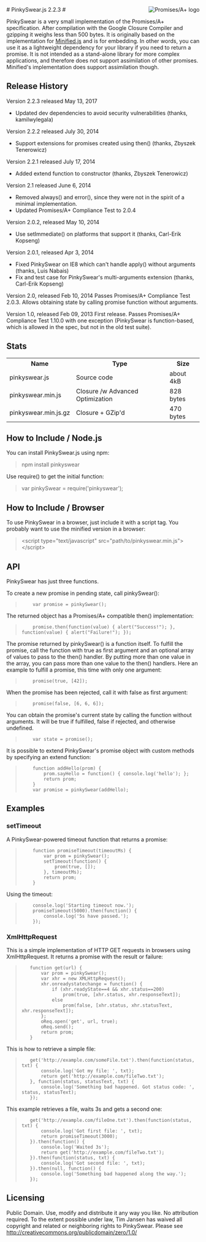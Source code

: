<a href="http://promisesaplus.com/">
    <img src="http://promisesaplus.com/assets/logo-small.png" alt="Promises/A+ logo"
         title="Promises/A+ 1.1 compliant" align="right" />
</a>
# PinkySwear.js 2.2.3 #

PinkySwear is a very small implementation of the Promises/A+ specification. After compilation with the
Google Closure Compiler and gzipping it weighs less than 500 bytes. It is originally based on the implementation for 
<a href="http://minifiedjs.com">Minified.js</a> and is for embedding. In other words, you can use it as a
lightweight dependency for your library if you need to return a promise. It is not intended as a stand-alone
library for more complex applications, and therefore does not support assimilation of other promises.
Minified's implementation does support assimilation though.
 
## Release History ##

Version 2.2.3 released May 13, 2017
- Updated dev dependencies to avoid security vulnerabilities (thanks, kamilwylegala)

Version 2.2.2 released July 30, 2014
- Support extensions for promises created using then() (thanks, Zbyszek Tenerowicz)

Version 2.2.1 released July 17, 2014
- Added extend function to constructor (thanks, Zbyszek Tenerowicz)

Version 2.1 released June 6, 2014
- Removed always() and error(), since they were not in the spirit of a minimal implementation.
- Updated Promises/A+ Compliance Test to 2.0.4

Version 2.0.2, released May 10, 2014
- Use setImmediate() on platforms that support it (thanks, Carl-Erik Kopseng)

Version 2.0.1, released Apr 3, 2014
- Fixed PinkySwear on IE8 which can't handle apply() without arguments (thanks, Luis Nabais)
- Fix and test case for PinkySwear's multi-arguments extension (thanks, Carl-Erik Kopseng)

Version 2.0, released Feb 10, 2014
Passes Promises/A+ Compliance Test 2.0.3. Allows obtaining state by calling promise function without arguments.

Version 1.0, released Feb 09, 2013
First release. Passes Promises/A+ Compliance Test 1.10.0 with one exception (PinkySwear is function-based, which is
allowed in the spec, but not in the old test suite).
 
 
## Stats ##

<table>
<tr><th>Name</th><th>Type</th><th>Size</th></tr>
<tr><td>pinkyswear.js</td><td>Source code</td><td>about 4kB</td></tr>
<tr><td>pinkyswear.min.js</td><td>Closure /w Advanced Optimization</td><td>828 bytes</td></tr>
<tr><td>pinkyswear.min.js.gz</td><td>Closure + GZip'd</td><td>470 bytes</td></tr>
</table>

## How to Include / Node.js ##

You can install PinkySwear.js using npm:
> npm install pinkyswear

Use require() to get the initial function:
> var pinkySwear = require('pinkyswear');


## How to Include / Browser ##

To use PinkySwear in a browser, just include it with a script tag. You probably want to use the minified version in a browser:
> &lt;script type="text/javascript" src="path/to/pinkyswear.min.js">&lt;/script>

 
## API ##
 
PinkySwear has just three functions.

To create a new promise in pending state, call pinkySwear():
>         var promise = pinkySwear();
 
The returned object has a Promises/A+ compatible then() implementation:
>         promise.then(function(value) { alert("Success!"); }, function(value) { alert("Failure!"); });
 
The promise returned by pinkySwear() is a function itself. To fulfill the promise, call the function with true as first argument and
an optional array of values to pass to the then() handler. By putting more than one value in the array, you can pass more than one
value to the then() handlers. Here an example to fulfill a promise, this time with only one argument: 
>         promise(true, [42]);
 
When the promise has been rejected, call it with false as first argument:
>         promise(false, [6, 6, 6]);

You can obtain the promise's current state by calling the function without arguments. It will be true if fulfilled,
false if rejected, and otherwise undefined.
>		  var state = promise();

It is possible to extend PinkySwear's promise object with custom methods by specifying an extend function:
>         function addHello(prom) { 
>             prom.sayHello = function() { console.log('hello'); }; 
>             return prom; 
>         }
>         var promise = pinkySwear(addHello);

## Examples ##
### setTimeout ###
A PinkySwear-powered timeout function that returns a promise:
>         function promiseTimeout(timeoutMs) {
>             var prom = pinkySwear();
>             setTimeout(function() {
>                 prom(true, []);
>             }, timeoutMs);
>             return prom; 
>         }

Using the timeout:
>         console.log('Starting timeout now.');
>         promiseTimeout(5000).then(function() {
>             console.log('5s have passed.');
>         });

### XmlHttpRequest ###
This is a simple implementation of HTTP GET requests in browsers using XmlHttpRequest. It returns a promise with the result or failure:
>        function get(url) {
>            var prom = pinkySwear();
>            var xhr = new XMLHttpRequest();
>            xhr.onreadystatechange = function() {
>                if (xhr.readyState==4 && xhr.status==200)
>                    prom(true, [xhr.status, xhr.responseText]);
>                else 
>                    prom(false, [xhr.status, xhr.statusText, xhr.responseText]);
>            };
>            oReq.open('get', url, true);
>            oReq.send();
>            return prom;
>        }

This is how to retrieve a simple file:
>        get('http://example.com/someFile.txt').then(function(status, txt) {
>            console.log('Got my file: ', txt);
>            return get('http://example.com/fileTwo.txt');
>        }, function(status, statusText, txt) {
>            console.log('Something bad happened. Got status code: ', status, statusText);
>        });


This example retrieves a file, waits 3s and gets a second one:
>        get('http://example.com/fileOne.txt').then(function(status, txt) {
>            console.log('Got first file: ', txt);
>            return promiseTimeout(3000);
>        }).then(function() {
>            console.log('Waited 3s');
>            return get('http://example.com/fileTwo.txt');
>        }).then(function(status, txt) {
>            console.log('Got second file: ', txt);
>        }).then(null, function() {
>            console.log('Something bad happened along the way.');
>        });


## Licensing ##

Public Domain. Use, modify and distribute it any way you like. No attribution required.
To the extent possible under law, Tim Jansen has waived all copyright and related or neighboring rights to PinkySwear.
Please see http://creativecommons.org/publicdomain/zero/1.0/
